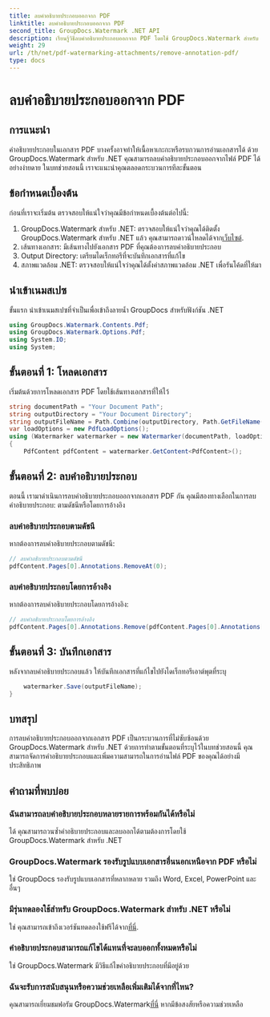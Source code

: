 ```yaml
---
title: ลบคำอธิบายประกอบออกจาก PDF
linktitle: ลบคำอธิบายประกอบออกจาก PDF
second_title: GroupDocs.Watermark .NET API
description: เรียนรู้วิธีลบคำอธิบายประกอบออกจาก PDF โดยใช้ GroupDocs.Watermark สำหรับ .NET ปรับปรุงความสามารถในการอ่านเอกสารได้อย่างง่ายดาย
weight: 29
url: /th/net/pdf-watermarking-attachments/remove-annotation-pdf/
type: docs
---
```

# ลบคำอธิบายประกอบออกจาก PDF

## การแนะนำ
คำอธิบายประกอบในเอกสาร PDF บางครั้งอาจทำให้เนื้อหาเกะกะหรือรบกวนการอ่านเอกสารได้ ด้วย GroupDocs.Watermark สำหรับ .NET คุณสามารถลบคำอธิบายประกอบออกจากไฟล์ PDF ได้อย่างง่ายดาย ในบทช่วยสอนนี้ เราจะแนะนำคุณตลอดกระบวนการทีละขั้นตอน
## ข้อกำหนดเบื้องต้น
ก่อนที่เราจะเริ่มต้น ตรวจสอบให้แน่ใจว่าคุณมีข้อกำหนดเบื้องต้นต่อไปนี้:
1.  GroupDocs.Watermark สำหรับ .NET: ตรวจสอบให้แน่ใจว่าคุณได้ติดตั้ง GroupDocs.Watermark สำหรับ .NET แล้ว คุณสามารถดาวน์โหลดได้จาก[เว็บไซต์](https://releases.groupdocs.com/Watermark/net/).
2. เส้นทางเอกสาร: มีเส้นทางไปยังเอกสาร PDF ที่คุณต้องการลบคำอธิบายประกอบ
3. Output Directory: เตรียมไดเร็กทอรีที่จะบันทึกเอกสารที่แก้ไข
4. สภาพแวดล้อม .NET: ตรวจสอบให้แน่ใจว่าคุณได้ตั้งค่าสภาพแวดล้อม .NET เพื่อรันโค้ดที่ให้มา

## นำเข้าเนมสเปซ
ขั้นแรก นำเข้าเนมสเปซที่จำเป็นเพื่อเข้าถึงลายน้ำ GroupDocs สำหรับฟังก์ชัน .NET
```csharp
using GroupDocs.Watermark.Contents.Pdf;
using GroupDocs.Watermark.Options.Pdf;
using System.IO;
using System;
```
## ขั้นตอนที่ 1: โหลดเอกสาร
เริ่มต้นด้วยการโหลดเอกสาร PDF โดยใช้เส้นทางเอกสารที่ให้ไว้
```csharp
string documentPath = "Your Document Path";
string outputDirectory = "Your Document Directory";
string outputFileName = Path.Combine(outputDirectory, Path.GetFileName(documentPath));
var loadOptions = new PdfLoadOptions();
using (Watermarker watermarker = new Watermarker(documentPath, loadOptions))
{
    PdfContent pdfContent = watermarker.GetContent<PdfContent>();
```
## ขั้นตอนที่ 2: ลบคำอธิบายประกอบ
ตอนนี้ เรามาดำเนินการลบคำอธิบายประกอบออกจากเอกสาร PDF กัน คุณมีสองทางเลือกในการลบคำอธิบายประกอบ: ตามดัชนีหรือโดยการอ้างอิง
### ลบคำอธิบายประกอบตามดัชนี
หากต้องการลบคำอธิบายประกอบตามดัชนี:
```csharp
// ลบคำอธิบายประกอบตามดัชนี
pdfContent.Pages[0].Annotations.RemoveAt(0);
```
### ลบคำอธิบายประกอบโดยการอ้างอิง
หากต้องการลบคำอธิบายประกอบโดยการอ้างอิง:
```csharp
// ลบคำอธิบายประกอบโดยการอ้างอิง
pdfContent.Pages[0].Annotations.Remove(pdfContent.Pages[0].Annotations[0]);
```
## ขั้นตอนที่ 3: บันทึกเอกสาร
หลังจากลบคำอธิบายประกอบแล้ว ให้บันทึกเอกสารที่แก้ไขไปยังไดเร็กทอรีเอาต์พุตที่ระบุ
```csharp
    watermarker.Save(outputFileName);
}
```

## บทสรุป
การลบคำอธิบายประกอบออกจากเอกสาร PDF เป็นกระบวนการที่ไม่ซับซ้อนด้วย GroupDocs.Watermark สำหรับ .NET ด้วยการทำตามขั้นตอนที่ระบุไว้ในบทช่วยสอนนี้ คุณสามารถจัดการคำอธิบายประกอบและเพิ่มความสามารถในการอ่านไฟล์ PDF ของคุณได้อย่างมีประสิทธิภาพ
## คำถามที่พบบ่อย
### ฉันสามารถลบคำอธิบายประกอบหลายรายการพร้อมกันได้หรือไม่
ได้ คุณสามารถวนซ้ำคำอธิบายประกอบและลบออกได้ตามต้องการโดยใช้ GroupDocs.Watermark สำหรับ .NET
### GroupDocs.Watermark รองรับรูปแบบเอกสารอื่นนอกเหนือจาก PDF หรือไม่
ใช่ GroupDocs รองรับรูปแบบเอกสารที่หลากหลาย รวมถึง Word, Excel, PowerPoint และอื่นๆ
### มีรุ่นทดลองใช้สำหรับ GroupDocs.Watermark สำหรับ .NET หรือไม่
 ใช่ คุณสามารถเข้าถึงเวอร์ชันทดลองใช้ฟรีได้จาก[ที่นี่](https://releases.groupdocs.com/).
### คำอธิบายประกอบสามารถแก้ไขได้แทนที่จะลบออกทั้งหมดหรือไม่
ใช่ GroupDocs.Watermark มีวิธีแก้ไขคำอธิบายประกอบที่มีอยู่ด้วย
### ฉันจะรับการสนับสนุนหรือความช่วยเหลือเพิ่มเติมได้จากที่ไหน?
 คุณสามารถเยี่ยมชมฟอรัม GroupDocs.Watermark[ที่นี่](https://forum.groupdocs.com/c/watermark/19) หากมีข้อสงสัยหรือความช่วยเหลือ